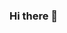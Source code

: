 ### Hi there 👋

<!--
**youuupeng/youuupeng** is a ✨ _special_ ✨ repository because its `README.md` (this file) appears on your GitHub profile.


- 🔭 I’m currently working on Android in China Shenzhen
- 🌱 I’m currently learning design pattern and kotlin
- 📫 How to reach me: a1245300590@gmail.com
-->

